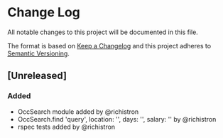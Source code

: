 # Change Log
All notable changes to this project will be documented in this file.

The format is based on [Keep a Changelog](http://keepachangelog.com/)
and this project adheres to [Semantic Versioning](http://semver.org/).

## [Unreleased]
### Added
- OccSearch module added by @richistron
- OccSearch.find 'query', location: '', days: '', salary: '' by @richistron
- rspec tests added by @richistron

